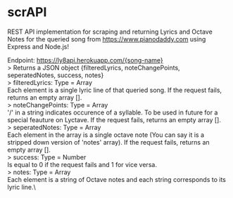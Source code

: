 # scrAPI
REST API implementation for scraping and returning Lyrics and Octave Notes for the queried song from https://www.pianodaddy.com using Express and Node.js!

Endpoint: https://ly8api.herokuapp.com/{song-name}  
    > Returns a JSON object {filteredLyrics, noteChangePoints, seperatedNotes, success, notes}\
        > filteredLyrics: Type = Array\
            Each element is a single lyric line of that queried song. If the request fails, returns an
            empty array [].\
        > noteChangePoints: Type = Array\
            '/' in a string indicates occurence of a syllable. To be used in future for a special feauture on Lyctave. If the request fails, returns an empty array [].\
        > seperatedNotes: Type = Array\
            Each element in the array is a single octave note (You can say it is a stripped down version of 'notes' array). If the request fails, returns an empty array [].\
        > success: Type = Number\
            Is equal to 0 if the request fails and 1 for vice versa.\
        > notes: Type = Array\
            Each element is a string of Octave notes and each string corresponds to its lyric line.\


